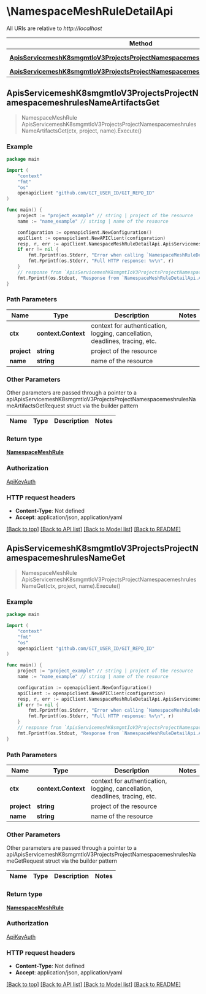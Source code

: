 # \NamespaceMeshRuleDetailApi

All URIs are relative to *http://localhost*

Method | HTTP request | Description
------------- | ------------- | -------------
[**ApisServicemeshK8smgmtIoV3ProjectsProjectNamespacemeshrulesNameArtifactsGet**](NamespaceMeshRuleDetailApi.md#ApisServicemeshK8smgmtIoV3ProjectsProjectNamespacemeshrulesNameArtifactsGet) | **Get** /apis/servicemesh.k8smgmt.io/v3/projects/{project}/namespacemeshrules/{name}/artifacts | 
[**ApisServicemeshK8smgmtIoV3ProjectsProjectNamespacemeshrulesNameGet**](NamespaceMeshRuleDetailApi.md#ApisServicemeshK8smgmtIoV3ProjectsProjectNamespacemeshrulesNameGet) | **Get** /apis/servicemesh.k8smgmt.io/v3/projects/{project}/namespacemeshrules/{name} | 



## ApisServicemeshK8smgmtIoV3ProjectsProjectNamespacemeshrulesNameArtifactsGet

> NamespaceMeshRule ApisServicemeshK8smgmtIoV3ProjectsProjectNamespacemeshrulesNameArtifactsGet(ctx, project, name).Execute()





### Example

```go
package main

import (
    "context"
    "fmt"
    "os"
    openapiclient "github.com/GIT_USER_ID/GIT_REPO_ID"
)

func main() {
    project := "project_example" // string | project of the resource
    name := "name_example" // string | name of the resource

    configuration := openapiclient.NewConfiguration()
    apiClient := openapiclient.NewAPIClient(configuration)
    resp, r, err := apiClient.NamespaceMeshRuleDetailApi.ApisServicemeshK8smgmtIoV3ProjectsProjectNamespacemeshrulesNameArtifactsGet(context.Background(), project, name).Execute()
    if err != nil {
        fmt.Fprintf(os.Stderr, "Error when calling `NamespaceMeshRuleDetailApi.ApisServicemeshK8smgmtIoV3ProjectsProjectNamespacemeshrulesNameArtifactsGet``: %v\n", err)
        fmt.Fprintf(os.Stderr, "Full HTTP response: %v\n", r)
    }
    // response from `ApisServicemeshK8smgmtIoV3ProjectsProjectNamespacemeshrulesNameArtifactsGet`: NamespaceMeshRule
    fmt.Fprintf(os.Stdout, "Response from `NamespaceMeshRuleDetailApi.ApisServicemeshK8smgmtIoV3ProjectsProjectNamespacemeshrulesNameArtifactsGet`: %v\n", resp)
}
```

### Path Parameters


Name | Type | Description  | Notes
------------- | ------------- | ------------- | -------------
**ctx** | **context.Context** | context for authentication, logging, cancellation, deadlines, tracing, etc.
**project** | **string** | project of the resource | 
**name** | **string** | name of the resource | 

### Other Parameters

Other parameters are passed through a pointer to a apiApisServicemeshK8smgmtIoV3ProjectsProjectNamespacemeshrulesNameArtifactsGetRequest struct via the builder pattern


Name | Type | Description  | Notes
------------- | ------------- | ------------- | -------------



### Return type

[**NamespaceMeshRule**](NamespaceMeshRule.md)

### Authorization

[ApiKeyAuth](../README.md#ApiKeyAuth)

### HTTP request headers

- **Content-Type**: Not defined
- **Accept**: application/json, application/yaml

[[Back to top]](#) [[Back to API list]](../README.md#documentation-for-api-endpoints)
[[Back to Model list]](../README.md#documentation-for-models)
[[Back to README]](../README.md)


## ApisServicemeshK8smgmtIoV3ProjectsProjectNamespacemeshrulesNameGet

> NamespaceMeshRule ApisServicemeshK8smgmtIoV3ProjectsProjectNamespacemeshrulesNameGet(ctx, project, name).Execute()





### Example

```go
package main

import (
    "context"
    "fmt"
    "os"
    openapiclient "github.com/GIT_USER_ID/GIT_REPO_ID"
)

func main() {
    project := "project_example" // string | project of the resource
    name := "name_example" // string | name of the resource

    configuration := openapiclient.NewConfiguration()
    apiClient := openapiclient.NewAPIClient(configuration)
    resp, r, err := apiClient.NamespaceMeshRuleDetailApi.ApisServicemeshK8smgmtIoV3ProjectsProjectNamespacemeshrulesNameGet(context.Background(), project, name).Execute()
    if err != nil {
        fmt.Fprintf(os.Stderr, "Error when calling `NamespaceMeshRuleDetailApi.ApisServicemeshK8smgmtIoV3ProjectsProjectNamespacemeshrulesNameGet``: %v\n", err)
        fmt.Fprintf(os.Stderr, "Full HTTP response: %v\n", r)
    }
    // response from `ApisServicemeshK8smgmtIoV3ProjectsProjectNamespacemeshrulesNameGet`: NamespaceMeshRule
    fmt.Fprintf(os.Stdout, "Response from `NamespaceMeshRuleDetailApi.ApisServicemeshK8smgmtIoV3ProjectsProjectNamespacemeshrulesNameGet`: %v\n", resp)
}
```

### Path Parameters


Name | Type | Description  | Notes
------------- | ------------- | ------------- | -------------
**ctx** | **context.Context** | context for authentication, logging, cancellation, deadlines, tracing, etc.
**project** | **string** | project of the resource | 
**name** | **string** | name of the resource | 

### Other Parameters

Other parameters are passed through a pointer to a apiApisServicemeshK8smgmtIoV3ProjectsProjectNamespacemeshrulesNameGetRequest struct via the builder pattern


Name | Type | Description  | Notes
------------- | ------------- | ------------- | -------------



### Return type

[**NamespaceMeshRule**](NamespaceMeshRule.md)

### Authorization

[ApiKeyAuth](../README.md#ApiKeyAuth)

### HTTP request headers

- **Content-Type**: Not defined
- **Accept**: application/json, application/yaml

[[Back to top]](#) [[Back to API list]](../README.md#documentation-for-api-endpoints)
[[Back to Model list]](../README.md#documentation-for-models)
[[Back to README]](../README.md)

